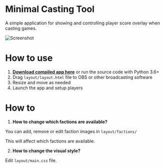 # Minimal Casting Tool
 
A simple application for showing and controlling player score overlay when casting games.

![Screenshot](https://i.imgur.com/EoAMRB7.jpg)

# How to use

1. [**Download compiled app here**](https://github.com/FluffyMaguro/mini-casting-tool/releases/download/1.01/Minimal.Casting.Tool.1.01.zip) or run the source code with Python 3.6+
2. Drag `layout/layout.html` file to OBS or other broadcasting software 
3. Resize and move as needed
4. Launch the app and setup players


# How to

1. **How to change which factions are available?**

You can add, remove or edit faction images in `layout/factions/`

This will affect which factions are available.


2. **How to change the visual style?**

Edit `layout/main.css` file.